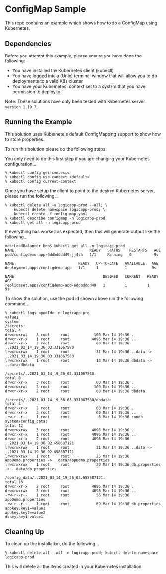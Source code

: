 ConfigMap Sample
================

This repo contains an example which shows how to do a ConfigMap using Kubernetes.

Dependencies
------------
Before you attempt this example, please ensure you have done the following: -
- You have installed the Kubernetes client (kubectl)
- You have logged into a (Unix) terminal window that will allow you to do deployments to a valid K8s cluster
- You have your Kubernetes' context set to a system that you have permission to deploy to

Note: These solutions have only been tested with Kubernetes server `version 1.19.7`.

Running the Example
-------------------
This solution uses Kubernete's default ConfigMapping support to show how to store properties.

To run this solution please do the following steps.

You only need to do this first step if you are changing your Kubernetes configuration...

    % kubectl config get-contexts
    % kubectl config use-context <default>
    % kubectl config current-context

Once you have setup the client to point to the desired Kubernetes server, please run the following...

    % kubectl delete all -n logicapp-prod --all; \
        kubectl delete namespace logicapp-prod; \
        kubectl create -f config-map.yaml
    % kubectl describe configmap -n logicapp-prod
    % kubectl get all -n logicapp-prod

If everything has worked as expected, then this will generate output like the following...

    mac:LoadBalancer bob$ kubectl get all -n logicapp-prod
    NAME                                  READY   STATUS    RESTARTS   AGE
    pod/configdemo-app-6ddbdddd49-jj4sh   1/1     Running   0          9s

    NAME                             READY   UP-TO-DATE   AVAILABLE   AGE
    deployment.apps/configdemo-app   1/1     1            1           9s

    NAME                                        DESIRED   CURRENT   READY   AGE
    replicaset.apps/configdemo-app-6ddbdddd49   1         1         1       9s

To show the solution, use the pod id shown above run the following command...

    % kubectl logs <podId> -n logicapp-pro
    value1
    system
    /secrets:
    total 4
    drwxrwxrwt    3 root     root           100 Mar 14 19:36 .
    drwxr-xr-x    1 root     root          4096 Mar 14 19:36 ..
    drwxr-xr-x    3 root     root            60 Mar 14 19:36 ..2021_03_14_19_36_03.331067580
    lrwxrwxrwx    1 root     root            31 Mar 14 19:36 ..data -> ..2021_03_14_19_36_03.331067580
    lrwxrwxrwx    1 root     root            13 Mar 14 19:36 dbdata -> ..data/dbdata

    /secrets/..2021_03_14_19_36_03.331067580:
    total 0
    drwxr-xr-x    3 root     root            60 Mar 14 19:36 .
    drwxrwxrwt    3 root     root           100 Mar 14 19:36 ..
    drwxr-xr-x    2 root     root            60 Mar 14 19:36 dbdata

    /secrets/..2021_03_14_19_36_03.331067580/dbdata:
    total 4
    drwxr-xr-x    2 root     root            60 Mar 14 19:36 .
    drwxr-xr-x    3 root     root            60 Mar 14 19:36 ..
    -rw-r--r--    1 root     root             6 Mar 14 19:36 condb
    system/config_data:
    total 12
    drwxrwxrwx    3 root     root          4096 Mar 14 19:36 .
    drwxr-xr-x    1 root     root          4096 Mar 14 19:36 ..
    drwxr-xr-x    2 root     root          4096 Mar 14 19:36 ..2021_03_14_19_36_02.658687121
    lrwxrwxrwx    1 root     root            31 Mar 14 19:36 ..data -> ..2021_03_14_19_36_02.658687121
    lrwxrwxrwx    1 root     root            25 Mar 14 19:36 appDemo.properties -> ..data/appDemo.properties
    lrwxrwxrwx    1 root     root            20 Mar 14 19:36 db.properties -> ..data/db.properties

    /config_data/..2021_03_14_19_36_02.658687121:
    total 16
    drwxr-xr-x    2 root     root          4096 Mar 14 19:36 .
    drwxrwxrwx    3 root     root          4096 Mar 14 19:36 ..
    -rw-r--r--    1 root     root            56 Mar 14 19:36 appDemo.properties
    -rw-r--r--    1 root     root            69 Mar 14 19:36 db.properties
    appkey.key1=value1
    appkey.key2=value2
    dbkey.key1=value1

Cleaning Up
-----------
To clean up the installation, do the following...

    % kubectl delete all --all -n logicapp-prod; kubectl delete namespace logicapp-prod

This will delete all the items created in your Kubernetes installation.
